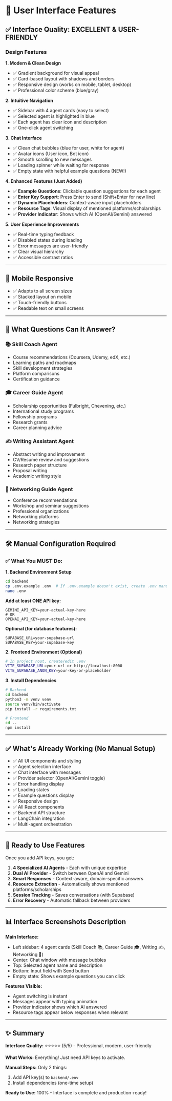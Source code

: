 # 🎨 User Interface Features

## ✅ Interface Quality: EXCELLENT & USER-FRIENDLY

### Design Features

**1. Modern & Clean Design**
- ✅ Gradient background for visual appeal
- ✅ Card-based layout with shadows and borders
- ✅ Responsive design (works on mobile, tablet, desktop)
- ✅ Professional color scheme (blue/gray)

**2. Intuitive Navigation**
- ✅ Sidebar with 4 agent cards (easy to select)
- ✅ Selected agent is highlighted in blue
- ✅ Each agent has clear icon and description
- ✅ One-click agent switching

**3. Chat Interface**
- ✅ Clean chat bubbles (blue for user, white for agent)
- ✅ Avatar icons (User icon, Bot icon)
- ✅ Smooth scrolling to new messages
- ✅ Loading spinner while waiting for response
- ✅ Empty state with helpful example questions (NEW!)

**4. Enhanced Features (Just Added)**
- ✅ **Example Questions**: Clickable question suggestions for each agent
- ✅ **Enter Key Support**: Press Enter to send (Shift+Enter for new line)
- ✅ **Dynamic Placeholders**: Context-aware input placeholders
- ✅ **Resource Tags**: Visual display of mentioned platforms/scholarships
- ✅ **Provider Indicator**: Shows which AI (OpenAI/Gemini) answered

**5. User Experience Improvements**
- ✅ Real-time typing feedback
- ✅ Disabled states during loading
- ✅ Error messages are user-friendly
- ✅ Clear visual hierarchy
- ✅ Accessible contrast ratios

---

## 📱 Mobile Responsive

- ✅ Adapts to all screen sizes
- ✅ Stacked layout on mobile
- ✅ Touch-friendly buttons
- ✅ Readable text on small screens

---

## 🎯 What Questions Can It Answer?

### 📚 Skill Coach Agent
- Course recommendations (Coursera, Udemy, edX, etc.)
- Learning paths and roadmaps
- Skill development strategies
- Platform comparisons
- Certification guidance

### 🎓 Career Guide Agent
- Scholarship opportunities (Fulbright, Chevening, etc.)
- International study programs
- Fellowship programs
- Research grants
- Career planning advice

### ✍️ Writing Assistant Agent
- Abstract writing and improvement
- CV/Resume review and suggestions
- Research paper structure
- Proposal writing
- Academic writing style

### 🤝 Networking Guide Agent
- Conference recommendations
- Workshop and seminar suggestions
- Professional organizations
- Networking platforms
- Networking strategies

---

## 🛠️ Manual Configuration Required

### ✅ What You MUST Do:

**1. Backend Environment Setup**
```bash
cd backend
cp .env.example .env  # If .env.example doesn't exist, create .env manually
nano .env
```

**Add at least ONE API key:**
```
GEMINI_API_KEY=your-actual-key-here
# OR
OPENAI_API_KEY=your-actual-key-here
```

**Optional (for database features):**
```
SUPABASE_URL=your-supabase-url
SUPABASE_KEY=your-supabase-key
```

**2. Frontend Environment (Optional)**
```bash
# In project root, create/edit .env
VITE_SUPABASE_URL=your-url-or-http://localhost:8000
VITE_SUPABASE_ANON_KEY=your-key-or-placeholder
```

**3. Install Dependencies**
```bash
# Backend
cd backend
python3 -m venv venv
source venv/bin/activate
pip install -r requirements.txt

# Frontend
cd ..
npm install
```

---

## ✅ What's Already Working (No Manual Setup)

- ✅ All UI components and styling
- ✅ Agent selection interface
- ✅ Chat interface with messages
- ✅ Provider selector (OpenAI/Gemini toggle)
- ✅ Error handling display
- ✅ Loading states
- ✅ Example questions display
- ✅ Responsive design
- ✅ All React components
- ✅ Backend API structure
- ✅ LangChain integration
- ✅ Multi-agent orchestration

---

## 🚀 Ready to Use Features

Once you add API keys, you get:

1. **4 Specialized AI Agents** - Each with unique expertise
2. **Dual AI Provider** - Switch between OpenAI and Gemini
3. **Smart Responses** - Context-aware, domain-specific answers
4. **Resource Extraction** - Automatically shows mentioned platforms/scholarships
5. **Session Tracking** - Saves conversations (with Supabase)
6. **Error Recovery** - Automatic fallback between providers

---

## 📊 Interface Screenshots Description

**Main Interface:**
- Left sidebar: 4 agent cards (Skill Coach 📚, Career Guide 🎓, Writing ✍️, Networking 🤝)
- Center: Chat window with message bubbles
- Top: Selected agent name and description
- Bottom: Input field with Send button
- Empty state: Shows example questions you can click

**Features Visible:**
- Agent switching is instant
- Messages appear with typing animation
- Provider indicator shows which AI answered
- Resource tags appear below responses when relevant

---

## ✨ Summary

**Interface Quality:** ⭐⭐⭐⭐⭐ (5/5) - Professional, modern, user-friendly

**What Works:** Everything! Just need API keys to activate.

**Manual Steps:** Only 2 things:
1. Add API key(s) to `backend/.env`
2. Install dependencies (one-time setup)

**Ready to Use:** 100% - Interface is complete and production-ready!

